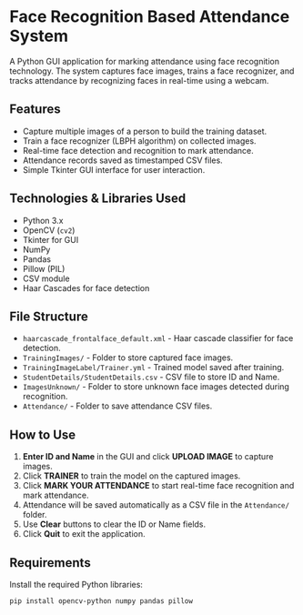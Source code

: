 # Face Recognition Based Attendance System

A Python GUI application for marking attendance using face recognition technology. The system captures face images, trains a face recognizer, and tracks attendance by recognizing faces in real-time using a webcam.


## Features

- Capture multiple images of a person to build the training dataset.
- Train a face recognizer (LBPH algorithm) on collected images.
- Real-time face detection and recognition to mark attendance.
- Attendance records saved as timestamped CSV files.
- Simple Tkinter GUI interface for user interaction.



## Technologies & Libraries Used

- Python 3.x
- OpenCV (`cv2`)
- Tkinter for GUI
- NumPy
- Pandas
- Pillow (PIL)
- CSV module
- Haar Cascades for face detection



## File Structure

- `haarcascade_frontalface_default.xml` - Haar cascade classifier for face detection.
- `TrainingImages/` - Folder to store captured face images.
- `TrainingImageLabel/Trainer.yml` - Trained model saved after training.
- `StudentDetails/StudentDetails.csv` - CSV file to store ID and Name.
- `ImagesUnknown/` - Folder to store unknown face images detected during recognition.
- `Attendance/` - Folder to save attendance CSV files.



## How to Use

1. **Enter ID and Name** in the GUI and click **UPLOAD IMAGE** to capture images.
2. Click **TRAINER** to train the model on the captured images.
3. Click **MARK YOUR ATTENDANCE** to start real-time face recognition and mark attendance.
4. Attendance will be saved automatically as a CSV file in the `Attendance/` folder.
5. Use **Clear** buttons to clear the ID or Name fields.
6. Click **Quit** to exit the application.



## Requirements

Install the required Python libraries:

```bash
pip install opencv-python numpy pandas pillow


